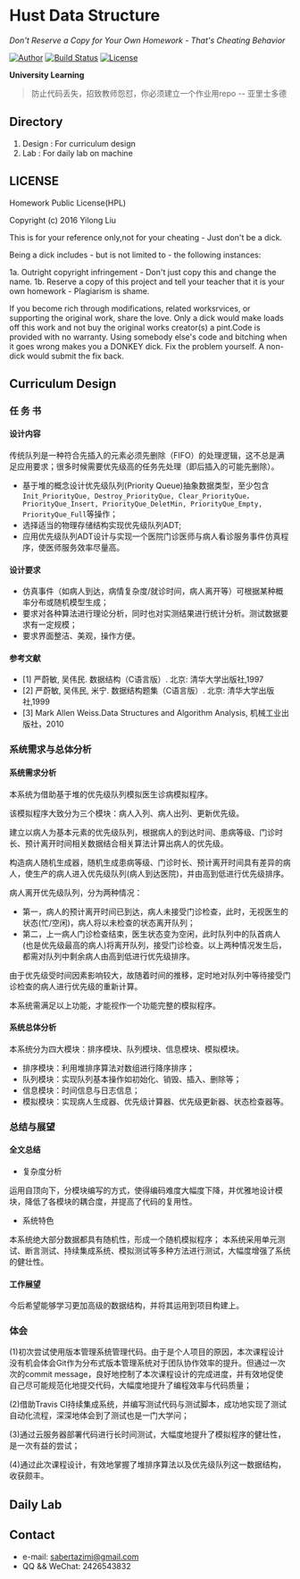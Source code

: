 # Hust Data Structure

*Don't Reserve a Copy for Your Own Homework - That's Cheating Behavior*

[![Author](https://img.shields.io/badge/author-sabertazimi-lightgrey.svg)](https://github.com/sabertazimi)
[![Build Status](https://travis-ci.org/sabertazimi/HustDataStructure.svg?branch=master)](https://travis-ci.org/sabertazimi/HustDataStructure)
[![License](https://img.shields.io/badge/license-HPL-blue.svg)](https://raw.githubusercontent.com/sabertazimi/HustDataStructure/master/LICENSE)

**University Learning**

> 防止代码丢失，招致教师怨怼，你必须建立一个作业用repo -- 亚里士多德

## Directory

1.  Design : For curriculum design
2.  Lab : For daily lab on machine

## LICENSE

Homework Public License(HPL)

Copyright (c) 2016 Yilong Liu

This is for your reference only,not for your cheating -  Just don't be a dick.

Being a dick includes - but is not limited to - the following instances:

1a. Outright copyright infringement - Don't just copy this and change the name.
1b. Reserve a copy of this project and tell your teacher that it is your own homework - Plagiarism is shame.

If you become rich through modifications, related worksrvices, or supporting the original work, share the love. Only a dick would make loads off this work and not buy the original works creator(s) a pint.Code is provided with no warranty. Using somebody else's code and bitching when it goes wrong makes you a DONKEY dick. Fix the problem yourself. A non-dick would submit the fix back.

## Curriculum Design

### 任  务  书

#### 设计内容

传统队列是一种符合先插入的元素必须先删除（FIFO）的处理逻辑，这不总是满足应用要求；很多时候需要优先级高的任务先处理（即后插入的可能先删除）。
-   基于堆的概念设计优先级队列(Priority Queue)抽象数据类型，至少包含`Init_PriorityQue, Destroy_PriorityQue, Clear_PriorityQue，PriorityQue_Insert, PriorityQue_DeletMin, PriorityQue_Empty, PriorityQue_Full`等操作；
-   选择适当的物理存储结构实现优先级队列ADT;
-   应用优先级队列ADT设计与实现一个医院门诊医师与病人看诊服务事件仿真程序，使医师服务效率尽量高。

#### 设计要求

-   仿真事件（如病人到达，病情复杂度/就诊时间，病人离开等）可根据某种概率分布或随机模型生成；
-   要求对各种算法进行理论分析，同时也对实测结果进行统计分析。测试数据要求有一定规模；
-   要求界面整洁、美观，操作方便。

#### 参考文献

-   \[1]  严蔚敏, 吴伟民. 数据结构（C语言版）. 北京: 清华大学出版社,1997
-   \[2]  严蔚敏, 吴伟民, 米宁. 数据结构题集（C语言版）. 北京: 清华大学出版社,1999
-   \[3]  Mark Allen Weiss.Data Structures and Algorithm Analysis, 机械工业出版社，2010

### 系统需求与总体分析

#### 系统需求分析

本系统为借助基于堆的优先级队列模拟医生诊病模拟程序。

该模拟程序大致分为三个模块：病人入列、病人出列、更新优先级。

建立以病人为基本元素的优先级队列，根据病人的到达时间、患病等级、门诊时长、预计离开时间相关数据结合相关算法计算出病人的优先级。

构造病人随机生成器，随机生成患病等级、门诊时长、预计离开时间具有差异的病人，使生产的病人进入优先级队列(病人到达医院)，并由高到低进行优先级排序。

病人离开优先级队列，分为两种情况：
-   第一，病人的预计离开时间已到达，病人未接受门诊检查，此时，无视医生的状态(忙/空闲)，病人将以未检查的状态离开队列；
-   第二，上一病人门诊检查结束，医生状态变为空闲，此时队列中的队首病人(也是优先级最高的病人)将离开队列，接受门诊检查。以上两种情况发生后，都需对队列中剩余病人由高到低进行优先级排序。

由于优先级受时间因素影响较大，故随着时间的推移，定时地对队列中等待接受门诊检查的病人进行优先级的重新计算。

本系统需满足以上功能，才能视作一个功能完整的模拟程序。
####  系统总体分析

本系统分为四大模块：排序模块、队列模块、信息模块、模拟模块。

-   排序模块：利用堆排序算法对数组进行降序排序；
-   队列模块：实现队列基本操作如初始化、销毁、插入、删除等；
-   信息模块：时间信息与日志信息；
-   模拟模块：实现病人生成器、优先级计算器、优先级更新器、状态检查器等。

### 总结与展望

#### 全文总结

-   复杂度分析

运用自顶向下，分模块编写的方式，使得编码难度大幅度下降，并优雅地设计模块，降低了各模块的耦合度，并提高了代码的复用性。

-   系统特色

本系统绝大部分数据都具有随机性，形成一个随机模拟程序；
本系统采用单元测试、断言测试、持续集成系统、模拟测试等多种方法进行测试，大幅度增强了系统的健壮性。

#### 工作展望

今后希望能够学习更加高级的数据结构，并将其运用到项目构建上。

### 体会

(1)初次尝试使用版本管理系统管理代码。由于是个人项目的原因，本次课程设计没有机会体会Git作为分布式版本管理系统对于团队协作效率的提升。但通过一次次的commit message，良好地控制了本次课程设计的完成进度，并有效地促使自己尽可能规范化地提交代码，大幅度地提升了编程效率与代码质量；

(2)借助Travis CI持续集成系统，并编写测试代码与测试脚本，成功地实现了测试自动化流程，深深地体会到了测试也是一门大学问；

(3)通过云服务器部署代码进行长时间测试，大幅度地提升了模拟程序的健壮性，是一次有益的尝试；

(4)通过此次课程设计，有效地掌握了堆排序算法以及优先级队列这一数据结构，收获颇丰。

## Daily Lab

## Contact

-   e-mail: sabertazimi@gmail.com
-   QQ && WeChat: 2426543832
